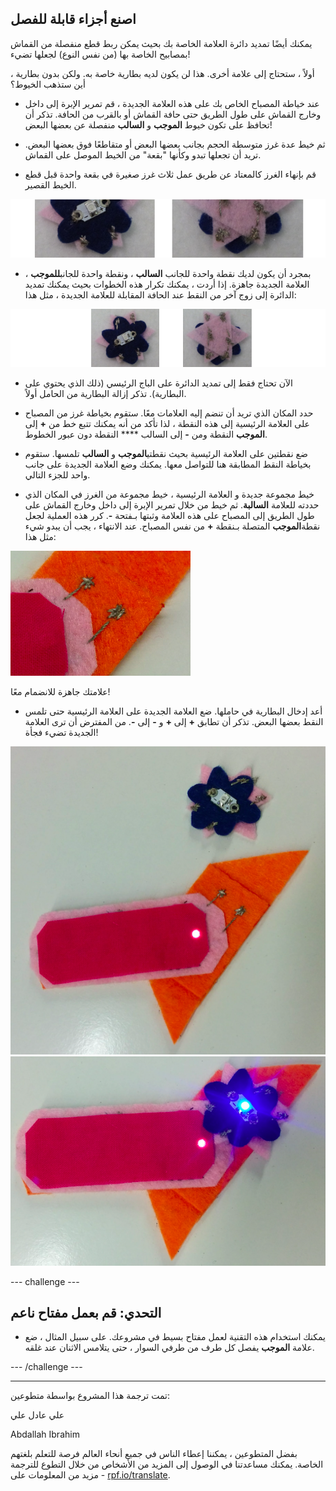 ## اصنع أجزاء قابلة للفصل

يمكنك أيضًا تمديد دائرة العلامة الخاصة بك بحيث يمكن ربط قطع منفصلة من القماش بمصابيح الخاصة بها (من نفس النوع) لجعلها تضيء!

أولاً ، ستحتاج إلى علامة أخرى. هذا لن يكون لديه بطارية خاصة به. ولكن بدون بطارية ، أين ستذهب الخيوط؟

+ عند خياطة المصباح الخاص بك على هذه العلامة الجديدة ، قم تمرير الإبرة إلى داخل وخارج القماش على طول الطريق حتى حافة القماش أو بالقرب من الحافة. تذكر أن تحافظ على تكون خيوط **الموجب** و **السالب** منفصلة عن بعضها البعض!

+ ثم خيط عدة غرز متوسطة الحجم بجانب بعضها البعض أو متقاطعًا فوق بعضها البعض. تريد أن تجعلها تبدو وكأنها "بقعة" من الخيط الموصل على القماش.

+ قم بإنهاء الغرز كالمعتاد عن طريق عمل ثلاث غرز صغيرة في بقعة واحدة قبل قطع الخيط القصير.

![](images/new_badge_blobs_front_back_120_650.png)

+ بمجرد أن يكون لديك نقطة واحدة للجانب **السالب** ، ونقطة واحدة للجانب**للموجب** ، العلامة الجديدة جاهزة. إذا أردت ، يمكنك تكرار هذه الخطوات بحيث يمكنك تمديد الدائرة إلى زوج آخر من النقط عند الحافة المقابلة للعلامة الجديدة ، مثل هذا:

![](images/new_badge_front_back_120_650.png)

+ الآن تحتاج فقط إلى تمديد الدائرة على الباج الرئيسي (ذلك الذي يحتوي على البطارية). تذكر إزالة البطارية من الحامل أولاً.

+ حدد المكان الذي تريد أن تنضم إليه العلامات معًا. ستقوم بخياطة غرز من المصباح على العلامة الرئيسية إلى هذه النقطة ، لذا تأكد من أنه يمكنك تتبع خط من **+** إلى **الموجب** النقطة ومن **-** إلى السالب **** النقطة دون عبور الخطوط.

+ ضع نقطتين على العلامة الرئيسية بحيث نقطتي**الموجب** و **السالب** تلمسها. ستقوم بخياطة النقط المطابقة هنا للتواصل معها. يمكنك وضع العلامة الجديدة على جانب واحد للجزء التالي.

+ خيط مجموعة جديدة و العلامة الرئيسية ، خيط مجموعة من الغرز في المكان الذي حددته للعلامة **السالبة**. ثم خيط من خلال تمرير الإبرة إلى داخل وخارج القماش على طول الطريق إلى المصباح على هذه العلامة وثبتها بـفتحة **-**. كرر هذه العملية لجعل نقطة**الموجب** المتصلة بـنقطة **+** من نفس المصباح. عند الانتهاء ، يجب أن يبدو شيء مثل هذا:

![](images/badge_ext_blobs.png)

علامتك جاهزة للانضمام معًا!

+ أعد إدخال البطارية في حاملها. ضع العلامة الجديدة على العلامة الرئيسية حتى تلمس النقط بعضها البعض. تذكر أن تطابق **+** إلى **+** و **-** إلى **-**. من المفترض أن ترى العلامة الجديدة تضيء فجأة!

![](images/badge_extended_unlit.png) ![](images/badge_extended_lit.png)

--- challenge ---

## التحدي: قم بعمل مفتاح ناعم

+ يمكنك استخدام هذه التقنية لعمل مفتاح بسيط في مشروعك. على سبيل المثال ، ضع علامة **الموجب** يفصل كل طرف من طرفي السوار ، حتى يتلامس الاثنان عند غلقه.

--- /challenge ---


***
تمت ترجمة هذا المشروع بواسطة متطوعين:

علي عادل علي

Abdallah Ibrahim

بفضل المتطوعين ، يمكننا إعطاء الناس في جميع أنحاء العالم فرصة للتعلم بلغتهم الخاصة. يمكنك مساعدتنا في الوصول إلى المزيد من الأشخاص من خلال التطوع للترجمة - مزيد من المعلومات على [rpf.io/translate](https://rpf.io/translate).
